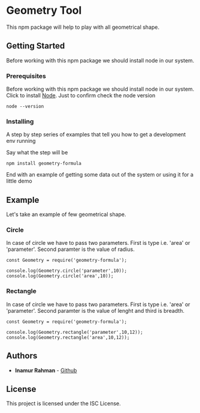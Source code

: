 # Geometry Tool

This npm package will help to play with all geometrical shape.

## Getting Started

Before working with this npm package we should install node in our system.

### Prerequisites

Before working with this npm package we should install node in our system. Click to install [Node](https://nodejs.org/en/download/). Just to confirm check the node version

```
node --version
```

### Installing

A step by step series of examples that tell you how to get a development env running

Say what the step will be

```
npm install geometry-formula
```

End with an example of getting some data out of the system or using it for a little demo

## Example

Let's take an example of few geometrical shape.

### Circle

In case of circle we have to pass two parameters. First is type i.e. 'area' or 'parameter'.
Second paramter is the value of radius.

```
const Geometry = require('geometry-formula');

console.log(Geometry.circle('parameter',10));
console.log(Geometry.circle('area',10));
```

### Rectangle

In case of circle we have to pass two parameters. First is type i.e. 'area' or 'parameter'.
Second paramter is the value of lenght and third is breadth.

```
const Geometry = require('geometry-formula');

console.log(Geometry.rectangle('parameter',10,12));
console.log(Geometry.rectangle('area',10,12));
```

## Authors

* **Inamur Rahman**  - [Github](https://github.com/iamrahman)

## License

This project is licensed under the ISC License.
